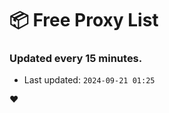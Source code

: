 # :package: Free Proxy List
### Updated every 15 minutes.

- Last updated: `2024-09-21 01:25`

:heart:
